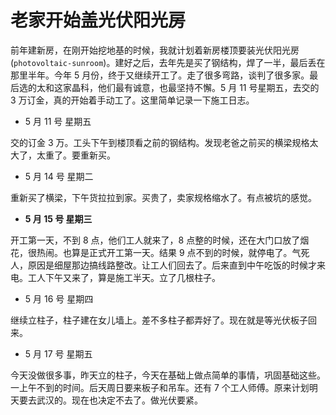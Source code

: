# 老家开始盖光伏阳光房

前年建新房，在刚开始挖地基的时候，我就计划着新房楼顶要装光伏阳光房(`photovoltaic-sunroom`)。建好之后，去年先是买了钢结构，焊了一半，最后丢在那里半年。今年 5 月份，终于又继续开工了。走了很多弯路，谈判了很多家。最后选的太和这家晶科，他们最有诚意，也最坚持不懈。5 月 11 号星期五，去交的 3 万订金，真的开始着手动工了。这里简单记录一下施工日志。

- 5 月 11 号 星期五

交的订金 3 万。工头下午到楼顶看之前的钢结构。发现老爸之前买的横梁规格太大了，太重了。要重新买。

- 5 月 14 号 星期二

重新买了横梁，下午货拉拉到家。买贵了，卖家规格缩水了。有点被坑的感觉。

- **5 月 15 号 星期三**

开工第一天，不到 8 点，他们工人就来了，8 点整的时候，还在大门口放了烟花，很热闹。也算是正式开工第一天。结果 9 点不到的时候，就停电了。气死人，原因是细屋那边搞线路整改。让工人们回去了。后来直到中午吃饭的时候才来电。工人下午又来了，算是施工半天。立了几根柱子。

- 5 月 16 号 星期四

继续立柱子，柱子建在女儿墙上。差不多柱子都弄好了。现在就是等光伏板子回来。

- 5 月 17 号 星期五

今天没做很多事，昨天立的柱子，今天在基础上做点简单的事情，巩固基础这些。一上午不到的时间。后天周日要来板子和吊车。还有 7 个工人师傅。原来计划明天要去武汉的。现在也决定不去了。做光伏要紧。
